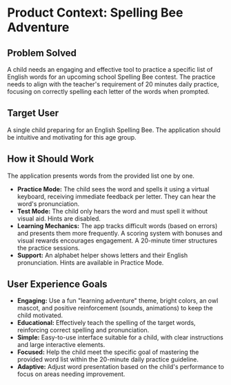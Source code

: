 # Product Context: Spelling Bee Adventure

## Problem Solved
A child needs an engaging and effective tool to practice a specific list of English words for an upcoming school Spelling Bee contest. The practice needs to align with the teacher's requirement of 20 minutes daily practice, focusing on correctly spelling each letter of the words when prompted.

## Target User
A single child preparing for an English Spelling Bee. The application should be intuitive and motivating for this age group.

## How it Should Work
The application presents words from the provided list one by one.
- **Practice Mode:** The child sees the word and spells it using a virtual keyboard, receiving immediate feedback per letter. They can hear the word's pronunciation.
- **Test Mode:** The child only hears the word and must spell it without visual aid. Hints are disabled.
- **Learning Mechanics:** The app tracks difficult words (based on errors) and presents them more frequently. A scoring system with bonuses and visual rewards encourages engagement. A 20-minute timer structures the practice sessions.
- **Support:** An alphabet helper shows letters and their English pronunciation. Hints are available in Practice Mode.

## User Experience Goals
- **Engaging:** Use a fun "learning adventure" theme, bright colors, an owl mascot, and positive reinforcement (sounds, animations) to keep the child motivated.
- **Educational:** Effectively teach the spelling of the target words, reinforcing correct spelling and pronunciation.
- **Simple:** Easy-to-use interface suitable for a child, with clear instructions and large interactive elements.
- **Focused:** Help the child meet the specific goal of mastering the provided word list within the 20-minute daily practice guideline.
- **Adaptive:** Adjust word presentation based on the child's performance to focus on areas needing improvement.
